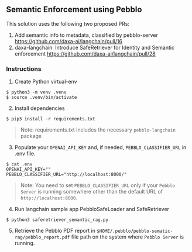 ## Semantic Enforcement using Pebblo

This solution uses the following two proposed PRs:

1. Add semantic info to metadata, classified by pebblo-server
   https://github.com/daxa-ai/langchain/pull/16
2. daxa-langchain: Introduce SafeRetriever for Identity and Semantic enforcement
   https://github.com/daxa-ai/langchain/pull/28

### Instructions

1. Create Python virtual-env

```console
$ python3 -m venv .venv
$ source .venv/bin/activate
```

2. Install dependencies

```console
$ pip3 install -r requirements.txt
```

> Note: requirements.txt includes the necessary `pebblo-langchain` package

3. Populate your `OPENAI_API_KEY` and, if needed, `PEBBLO_CLASSIFIER_URL` in .env file.

```console
$ cat .env
OPENAI_API_KEY=""
PEBBLO_CLASSIFIER_URL="http://localhost:8000/"
```

> Note: You need to set `PEBBLO_CLASSIFIER_URL` only if your `Pebblo Server` is running somewhere other than the default URL
> of `http://localhost:8000`.

4. Run langchain sample app PebbloSafeLoader and SafeRetriever

```console
$ python3 saferetriever_semantic_rag.py
```

5. Retrieve the Pebblo PDF report in `$HOME/.pebblo/pebblo-sematic-rag/pebblo_report.pdf` file path on the system where `Pebblo Server` is running.
